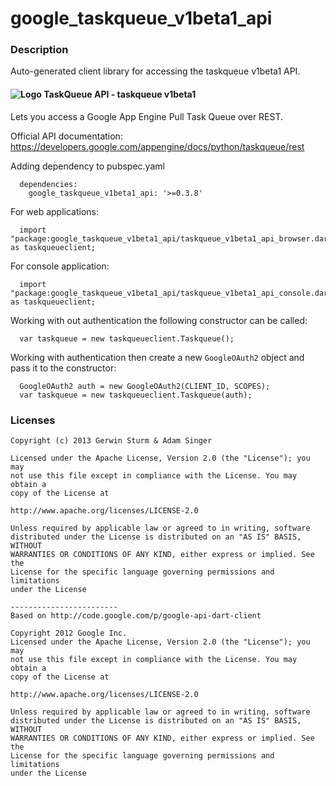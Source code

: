 # google_taskqueue_v1beta1_api

### Description

Auto-generated client library for accessing the taskqueue v1beta1 API.

#### ![Logo](http://www.google.com/images/icons/product/app_engine-16.png) TaskQueue API - taskqueue v1beta1

Lets you access a Google App Engine Pull Task Queue over REST.

Official API documentation: https://developers.google.com/appengine/docs/python/taskqueue/rest

Adding dependency to pubspec.yaml

```
  dependencies:
    google_taskqueue_v1beta1_api: '>=0.3.8'
```

For web applications:

```
  import "package:google_taskqueue_v1beta1_api/taskqueue_v1beta1_api_browser.dart" as taskqueueclient;
```

For console application:

```
  import "package:google_taskqueue_v1beta1_api/taskqueue_v1beta1_api_console.dart" as taskqueueclient;
```

Working with out authentication the following constructor can be called:

```
  var taskqueue = new taskqueueclient.Taskqueue();
```

Working with authentication then create a new `GoogleOAuth2` object and pass it to the constructor:


```
  GoogleOAuth2 auth = new GoogleOAuth2(CLIENT_ID, SCOPES);
  var taskqueue = new taskqueueclient.Taskqueue(auth);
```

### Licenses

```
Copyright (c) 2013 Gerwin Sturm & Adam Singer

Licensed under the Apache License, Version 2.0 (the "License"); you may 
not use this file except in compliance with the License. You may obtain a 
copy of the License at

http://www.apache.org/licenses/LICENSE-2.0

Unless required by applicable law or agreed to in writing, software
distributed under the License is distributed on an "AS IS" BASIS, WITHOUT
WARRANTIES OR CONDITIONS OF ANY KIND, either express or implied. See the
License for the specific language governing permissions and limitations 
under the License

------------------------
Based on http://code.google.com/p/google-api-dart-client

Copyright 2012 Google Inc.
Licensed under the Apache License, Version 2.0 (the "License"); you may 
not use this file except in compliance with the License. You may obtain a
copy of the License at

http://www.apache.org/licenses/LICENSE-2.0

Unless required by applicable law or agreed to in writing, software
distributed under the License is distributed on an "AS IS" BASIS, WITHOUT
WARRANTIES OR CONDITIONS OF ANY KIND, either express or implied. See the
License for the specific language governing permissions and limitations 
under the License

```
